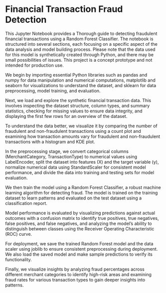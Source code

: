 # Financial Transaction Fraud Detection

This Jupyter Notebook provides a Thorough guide to detecting fraudulent financial transactions using a Random Forest Classifier. The notebook is structured into several sections, each focusing on a specific aspect of the data analysis and model building process. Please note that the data used for this model is synthetically created through Python, and there may be small possibilities of issues. This project is a concept prototype and not intended for production use.

We begin by importing essential Python libraries such as pandas and numpy for data manipulation and numerical computations, matplotlib and seaborn for visualizations to understand the dataset, and sklearn for data preprocessing, model training, and evaluation.

Next, we load and explore the synthetic financial transaction data. This involves inspecting the dataset structure, column types, and summary statistics, checking for missing values to ensure data integrity, and displaying the first few rows for an overview of the dataset.

To understand the data better, we visualize it by comparing the number of fraudulent and non-fraudulent transactions using a count plot and examining how transaction amounts vary for fraudulent and non-fraudulent transactions with a histogram and KDE plot.

In the preprocessing stage, we convert categorical columns (MerchantCategory, TransactionType) to numerical values using LabelEncoder, split the dataset into features (X) and the target variable (y), normalize numerical data using StandardScaler for consistent model performance, and divide the data into training and testing sets for model evaluation.

We then train the model using a Random Forest Classifier, a robust machine learning algorithm for detecting fraud. The model is trained on the training dataset to learn patterns and evaluated on the test dataset using a classification report.

Model performance is evaluated by visualizing predictions against actual outcomes with a confusion matrix to identify true positives, true negatives, false positives, and false negatives, and analyzing the model’s ability to distinguish between classes using the Receiver Operating Characteristic (ROC) curve.

For deployment, we save the trained Random Forest model and the data scaler using joblib to ensure consistent preprocessing during deployment. We also load the saved model and make sample predictions to verify its functionality.

Finally, we visualize insights by analyzing fraud percentages across different merchant categories to identify high-risk areas and examining fraud rates for various transaction types to gain deeper insights into patterns.
